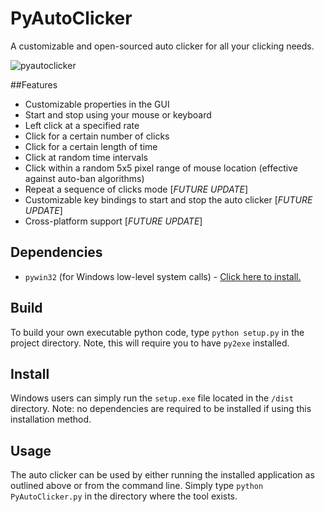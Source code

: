 PyAutoClicker
=============

A customizable and open-sourced auto clicker for all your clicking needs.

![pyautoclicker](https://cloud.githubusercontent.com/assets/7663987/6499488/167604c4-c2ca-11e4-82d4-32e18412455f.png)

##Features

+ Customizable properties in the GUI
+ Start and stop using your mouse or keyboard
+ Left click at a specified rate
+ Click for a certain number of clicks
+ Click for a certain length of time
+ Click at random time intervals
+ Click within a random 5x5 pixel range of mouse location (effective against auto-ban algorithms)
+ Repeat a sequence of clicks mode [*FUTURE UPDATE*]
+ Customizable key bindings to start and stop the auto clicker [*FUTURE UPDATE*]
+ Cross-platform support [*FUTURE UPDATE*]

## Dependencies

+ `pywin32` (for Windows low-level system calls) - [Click here to install.](http://sourceforge.net/projects/pywin32/)

## Build

To build your own executable python code, type `python setup.py` in the project directory. Note, this will require you to have `py2exe` installed.

## Install

Windows users can simply run the `setup.exe` file located in the `/dist` directory. Note: no dependencies are required to be installed if using this installation method.

## Usage

The auto clicker can be used by either running the installed application as outlined above or from the command line. Simply type `python PyAutoClicker.py` in the directory where the tool exists.
